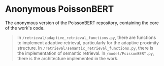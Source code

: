 # Anonymous PoissonBERT



The anonymous version of the PoissonBERT repository, containing the core of the work's code.

> In `/retrieval/adaptive_retrieval_functions.py`, there are functions to implement adaptive retrieval, particularly for the adaptive proximity structure.
> In `/retrieval/semantic_retrieval_functions.py`, there is the implementation of semantic retrieval.
> In `/model/PoissonBERT.py`, there is the architecture implemented in the work.
